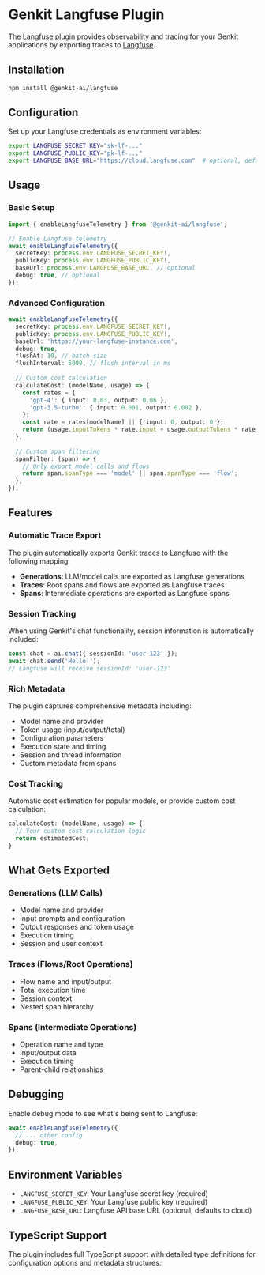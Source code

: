 # Genkit Langfuse Plugin

The Langfuse plugin provides observability and tracing for your Genkit applications by exporting traces to [Langfuse](https://langfuse.com/).

## Installation

```bash
npm install @genkit-ai/langfuse
```

## Configuration

Set up your Langfuse credentials as environment variables:

```bash
export LANGFUSE_SECRET_KEY="sk-lf-..."
export LANGFUSE_PUBLIC_KEY="pk-lf-..."
export LANGFUSE_BASE_URL="https://cloud.langfuse.com"  # optional, defaults to cloud
```

## Usage

### Basic Setup

```typescript
import { enableLangfuseTelemetry } from '@genkit-ai/langfuse';

// Enable Langfuse telemetry
await enableLangfuseTelemetry({
  secretKey: process.env.LANGFUSE_SECRET_KEY!,
  publicKey: process.env.LANGFUSE_PUBLIC_KEY!,
  baseUrl: process.env.LANGFUSE_BASE_URL, // optional
  debug: true, // optional
});
```

### Advanced Configuration

```typescript
await enableLangfuseTelemetry({
  secretKey: process.env.LANGFUSE_SECRET_KEY!,
  publicKey: process.env.LANGFUSE_PUBLIC_KEY!,
  baseUrl: 'https://your-langfuse-instance.com',
  debug: true,
  flushAt: 10, // batch size
  flushInterval: 5000, // flush interval in ms
  
  // Custom cost calculation
  calculateCost: (modelName, usage) => {
    const rates = {
      'gpt-4': { input: 0.03, output: 0.06 },
      'gpt-3.5-turbo': { input: 0.001, output: 0.002 },
    };
    const rate = rates[modelName] || { input: 0, output: 0 };
    return (usage.inputTokens * rate.input + usage.outputTokens * rate.output) / 1000;
  },
  
  // Custom span filtering
  spanFilter: (span) => {
    // Only export model calls and flows
    return span.spanType === 'model' || span.spanType === 'flow';
  },
});
```

## Features

### Automatic Trace Export

The plugin automatically exports Genkit traces to Langfuse with the following mapping:

- **Generations**: LLM/model calls are exported as Langfuse generations
- **Traces**: Root spans and flows are exported as Langfuse traces  
- **Spans**: Intermediate operations are exported as Langfuse spans

### Session Tracking

When using Genkit's chat functionality, session information is automatically included:

```typescript
const chat = ai.chat({ sessionId: 'user-123' });
await chat.send('Hello!');
// Langfuse will receive sessionId: 'user-123'
```

### Rich Metadata

The plugin captures comprehensive metadata including:

- Model name and provider
- Token usage (input/output/total)
- Configuration parameters
- Execution state and timing
- Session and thread information
- Custom metadata from spans

### Cost Tracking

Automatic cost estimation for popular models, or provide custom cost calculation:

```typescript
calculateCost: (modelName, usage) => {
  // Your custom cost calculation logic
  return estimatedCost;
}
```

## What Gets Exported

### Generations (LLM Calls)
- Model name and provider
- Input prompts and configuration
- Output responses and token usage
- Execution timing
- Session and user context

### Traces (Flows/Root Operations)
- Flow name and input/output
- Total execution time
- Session context
- Nested span hierarchy

### Spans (Intermediate Operations)
- Operation name and type
- Input/output data
- Execution timing
- Parent-child relationships

## Debugging

Enable debug mode to see what's being sent to Langfuse:

```typescript
await enableLangfuseTelemetry({
  // ... other config
  debug: true,
});
```

## Environment Variables

- `LANGFUSE_SECRET_KEY`: Your Langfuse secret key (required)
- `LANGFUSE_PUBLIC_KEY`: Your Langfuse public key (required)  
- `LANGFUSE_BASE_URL`: Langfuse API base URL (optional, defaults to cloud)

## TypeScript Support

The plugin includes full TypeScript support with detailed type definitions for configuration options and metadata structures.
